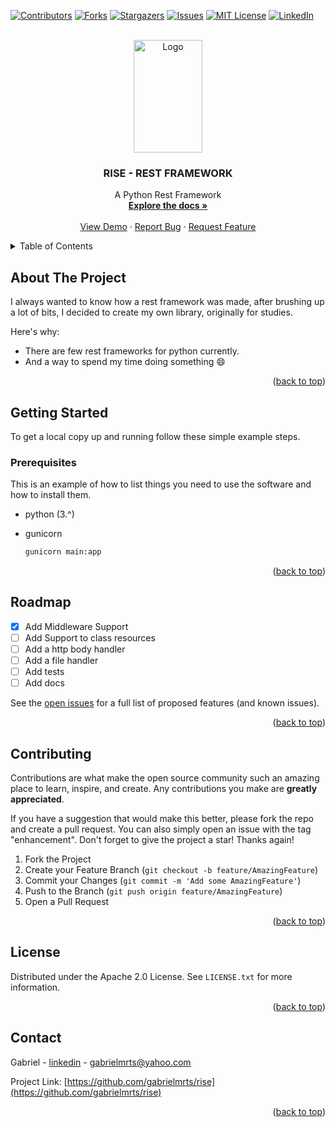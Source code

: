 
<a name="readme-top"></a>

[![Contributors][contributors-shield]][contributors-url]
[![Forks][forks-shield]][forks-url]
[![Stargazers][stars-shield]][stars-url]
[![Issues][issues-shield]][issues-url]
[![MIT License][license-shield]][license-url]
[![LinkedIn][linkedin-shield]][linkedin-url]



<!-- PROJECT LOGO -->
<br />
<div align="center">
  <a href="https://github.com/gabrielmrts/rise">
    <img src="https://images.tcdn.com.br/files/612435/themes/53/img/settings/66.png" alt="Logo" width="110" height="180">
  </a>

  <h3 align="center">RISE - REST FRAMEWORK</h3>

  <p align="center">
    A Python Rest Framework
    <br />
    <a href="https://github.com/gabrielmrts/rise"><strong>Explore the docs »</strong></a>
    <br />
    <br />
    <a href="https://github.com/gabrielmrts/rise">View Demo</a>
    ·
    <a href="https://github.com/gabrielmrts/rise/issues">Report Bug</a>
    ·
    <a href="https://github.com/gabrielmrts/rise/issues">Request Feature</a>
  </p>
</div>



<!-- TABLE OF CONTENTS -->
<details>
  <summary>Table of Contents</summary>
  <ol>
    <li>
      <a href="#about-the-project">About The Project</a>
      <ul>
        <li><a href="#built-with">Built With</a></li>
      </ul>
    </li>
    <li>
      <a href="#getting-started">Getting Started</a>
      <ul>
        <li><a href="#prerequisites">Prerequisites</a></li>
        <li><a href="#installation">Installation</a></li>
      </ul>
    </li>
    <li><a href="#usage">Usage</a></li>
    <li><a href="#roadmap">Roadmap</a></li>
    <li><a href="#contributing">Contributing</a></li>
    <li><a href="#license">License</a></li>
    <li><a href="#contact">Contact</a></li>
    <li><a href="#acknowledgments">Acknowledgments</a></li>
  </ol>
</details>



<!-- ABOUT THE PROJECT -->
## About The Project

I always wanted to know how a rest framework was made, after brushing up a lot of bits, I decided to create my own library, originally for studies.

Here's why:
* There are few rest frameworks for python currently.
* And a way to spend my time doing something :smile:

<p align="right">(<a href="#readme-top">back to top</a>)</p>

<!-- GETTING STARTED -->
## Getting Started

To get a local copy up and running follow these simple example steps.

### Prerequisites

This is an example of how to list things you need to use the software and how to install them.
* python (3.^)

* gunicorn
  ```sh
  gunicorn main:app
  ```

<p align="right">(<a href="#readme-top">back to top</a>)</p>

<!-- USAGE EXAMPLES
## Usage

Use this space to show useful examples of how a project can be used. Additional screenshots, code examples and demos work well in this space. You may also link to more resources.

_For more examples, please refer to the [Documentation](https://example.com)_

<p align="right">(<a href="#readme-top">back to top</a>)</p> -->

<!-- ROADMAP -->
## Roadmap

- [X] Add Middleware Support
- [ ] Add Support to class resources
- [ ] Add a http body handler
- [ ] Add a file handler
- [ ] Add tests
- [ ] Add docs

See the [open issues](https://github.com/gabrielmrts/rise/issues) for a full list of proposed features (and known issues).

<p align="right">(<a href="#readme-top">back to top</a>)</p>



<!-- CONTRIBUTING -->
## Contributing

Contributions are what make the open source community such an amazing place to learn, inspire, and create. Any contributions you make are **greatly appreciated**.

If you have a suggestion that would make this better, please fork the repo and create a pull request. You can also simply open an issue with the tag "enhancement".
Don't forget to give the project a star! Thanks again!

1. Fork the Project
2. Create your Feature Branch (`git checkout -b feature/AmazingFeature`)
3. Commit your Changes (`git commit -m 'Add some AmazingFeature'`)
4. Push to the Branch (`git push origin feature/AmazingFeature`)
5. Open a Pull Request

<p align="right">(<a href="#readme-top">back to top</a>)</p>



<!-- LICENSE -->
## License

Distributed under the Apache 2.0 License. See `LICENSE.txt` for more information.

<p align="right">(<a href="#readme-top">back to top</a>)</p>



<!-- CONTACT -->
## Contact

Gabriel - [linkedin](https://www.linkedin.com/in/sudogabriel/) - gabrielmrts@yahoo.com

Project Link: [https://github.com/gabrielmrts/rise](https://github.com/gabrielmrts/rise)

<p align="right">(<a href="#readme-top">back to top</a>)</p>



<!-- MARKDOWN LINKS & IMAGES -->
<!-- https://www.markdownguide.org/basic-syntax/#reference-style-links -->
[contributors-shield]: https://img.shields.io/github/contributors/gabrielmrts/rise.svg?style=for-the-badge
[contributors-url]: https://github.com/gabrielmrts/rise/graphs/contributors
[forks-shield]: https://img.shields.io/github/forks/gabrielmrts/rise.svg?style=for-the-badge
[forks-url]: https://github.com/gabrielmrts/rise/network/members
[stars-shield]: https://img.shields.io/github/stars/gabrielmrts/rise.svg?style=for-the-badge
[stars-url]: https://github.com/gabrielmrts/rise/stargazers
[issues-shield]: https://img.shields.io/github/issues/gabrielmrts/rise.svg?style=for-the-badge
[issues-url]: https://github.com/gabrielmrts/rise/issues
[license-shield]: https://img.shields.io/github/license/gabrielmrts/rise.svg?style=for-the-badge
[license-url]: https://github.com/gabrielmrts/rise/blob/main/LICENSE
[linkedin-shield]: https://img.shields.io/badge/-LinkedIn-black.svg?style=for-the-badge&logo=linkedin&colorB=555
[linkedin-url]: https://linkedin.com/in/sudogabriel
[product-screenshot]: images/screenshot.png
